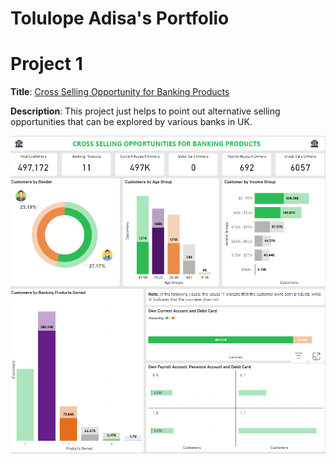 # Tolulope Adisa's Portfolio
# Project 1

**Title**: [Cross Selling Opportunity for Banking Products](https://app.powerbi.com/viewzr=eyJrIjoiMzA2NDlkOTItZWQyYi00YmQwLWIyZTAtOTZjOTFjY2Y1OTdkIiwidCI6ImRmODY3OWNkLWE4MGUtNDVkOC05OWFjLWM4M2VkN2ZmOTVhMCJ9)

**Description**: This project just helps to point out alternative selling opportunities that can be explored by various banks in UK.

![Dashboard](dashboard.PNG)
